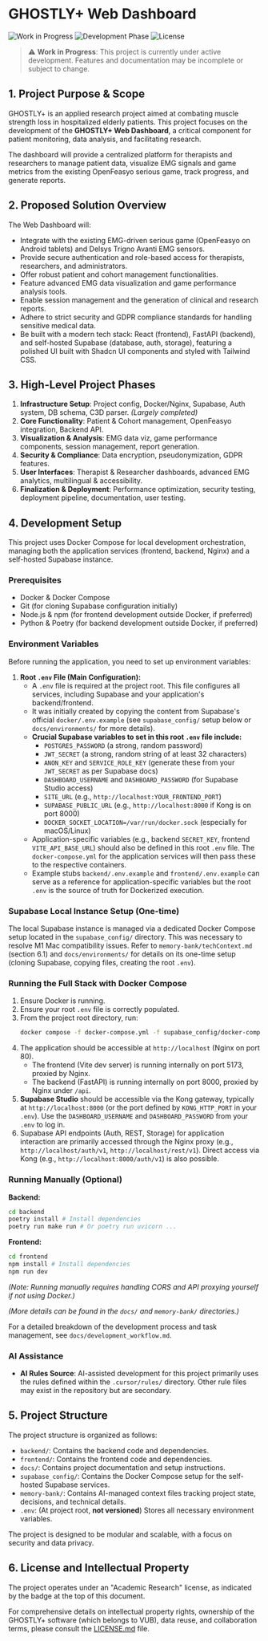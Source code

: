 # GHOSTLY+ Web Dashboard 

![Work in Progress](https://img.shields.io/badge/Status-Work%20in%20Progress-yellow?style=for-the-badge)
![Development Phase](https://img.shields.io/badge/Phase-Infrastructure%20Setup-blue?style=for-the-badge)
![License](https://img.shields.io/badge/License-Academic%20Research-blue?style=for-the-badge)

> ⚠️ **Work in Progress**: This project is currently under active development. Features and documentation may be incomplete or subject to change.

## 1. Project Purpose & Scope

GHOSTLY+ is an applied research project aimed at combating muscle strength loss in hospitalized elderly patients. This project focuses on the development of the **GHOSTLY+ Web Dashboard**, a critical component for patient monitoring, data analysis, and facilitating research.

The dashboard will provide a centralized platform for therapists and researchers to manage patient data, visualize EMG signals and game metrics from the existing OpenFeasyo serious game, track progress, and generate reports.

## 2. Proposed Solution Overview

The Web Dashboard will:
- Integrate with the existing EMG-driven serious game (OpenFeasyo on Android tablets) and Delsys Trigno Avanti EMG sensors.
- Provide secure authentication and role-based access for therapists, researchers, and administrators.
- Offer robust patient and cohort management functionalities.
- Feature advanced EMG data visualization and game performance analysis tools.
- Enable session management and the generation of clinical and research reports.
- Adhere to strict security and GDPR compliance standards for handling sensitive medical data.
- Be built with a modern tech stack: React (frontend), FastAPI (backend), and self-hosted Supabase (database, auth, storage), featuring a polished UI built with Shadcn UI components and styled with Tailwind CSS.

## 3. High-Level Project Phases

1.  **Infrastructure Setup**: Project config, Docker/Nginx, Supabase, Auth system, DB schema, C3D parser. *(Largely completed)*
2.  **Core Functionality**: Patient & Cohort management, OpenFeasyo integration, Backend API.
3.  **Visualization & Analysis**: EMG data viz, game performance components, session management, report generation.
4.  **Security & Compliance**: Data encryption, pseudonymization, GDPR features.
5.  **User Interfaces**: Therapist & Researcher dashboards, advanced EMG analytics, multilingual & accessibility.
6.  **Finalization & Deployment**: Performance optimization, security testing, deployment pipeline, documentation, user testing.

## 4. Development Setup

This project uses Docker Compose for local development orchestration, managing both the application services (frontend, backend, Nginx) and a self-hosted Supabase instance.

### Prerequisites

- Docker & Docker Compose
- Git (for cloning Supabase configuration initially)
- Node.js & npm (for frontend development outside Docker, if preferred)
- Python & Poetry (for backend development outside Docker, if preferred)

### Environment Variables

Before running the application, you need to set up environment variables:

1.  **Root `.env` File (Main Configuration):**
    -   A `.env` file is required at the project root. This file configures all services, including Supabase and your application's backend/frontend.
    -   It was initially created by copying the content from Supabase's official `docker/.env.example` (see `supabase_config/` setup below or `docs/environments/` for more details).
    -   **Crucial Supabase variables to set in this root `.env` file include:**
        -   `POSTGRES_PASSWORD` (a strong, random password)
        -   `JWT_SECRET` (a strong, random string of at least 32 characters)
        -   `ANON_KEY` and `SERVICE_ROLE_KEY` (generate these from your `JWT_SECRET` as per Supabase docs)
        -   `DASHBOARD_USERNAME` and `DASHBOARD_PASSWORD` (for Supabase Studio access)
        -   `SITE_URL` (e.g., `http://localhost:YOUR_FRONTEND_PORT`)
        -   `SUPABASE_PUBLIC_URL` (e.g., `http://localhost:8000` if Kong is on port 8000)
        -   `DOCKER_SOCKET_LOCATION=/var/run/docker.sock` (especially for macOS/Linux)
    -   Application-specific variables (e.g., backend `SECRET_KEY`, frontend `VITE_API_BASE_URL`) should also be defined in this root `.env` file. The `docker-compose.yml` for the application services will then pass these to the respective containers.
    -   Example stubs `backend/.env.example` and `frontend/.env.example` can serve as a reference for application-specific variables but the root `.env` is the source of truth for Dockerized execution.

### Supabase Local Instance Setup (One-time)

The local Supabase instance is managed via a dedicated Docker Compose setup located in the `supabase_config/` directory. This was necessary to resolve M1 Mac compatibility issues.
Refer to `memory-bank/techContext.md` (section 6.1) and `docs/environments/` for details on its one-time setup (cloning Supabase, copying files, creating the root `.env`).

### Running the Full Stack with Docker Compose

1.  Ensure Docker is running.
2.  Ensure your root `.env` file is correctly populated.
3.  From the project root directory, run:
    ```bash
    docker compose -f docker-compose.yml -f supabase_config/docker-compose.yml up --build -d
    ```
4.  The application should be accessible at `http://localhost` (Nginx on port 80).
    - The frontend (Vite dev server) is running internally on port 5173, proxied by Nginx.
    - The backend (FastAPI) is running internally on port 8000, proxied by Nginx under `/api`.
5.  **Supabase Studio** should be accessible via the Kong gateway, typically at `http://localhost:8000` (or the port defined by `KONG_HTTP_PORT` in your `.env`). Use the `DASHBOARD_USERNAME` and `DASHBOARD_PASSWORD` from your `.env` to log in.
6.  Supabase API endpoints (Auth, REST, Storage) for application interaction are primarily accessed through the Nginx proxy (e.g., `http://localhost/auth/v1`, `http://localhost/rest/v1`). Direct access via Kong (e.g., `http://localhost:8000/auth/v1`) is also possible.

### Running Manually (Optional)
**Backend:**
```bash
cd backend
poetry install # Install dependencies
poetry run make run # Or poetry run uvicorn ...
```

**Frontend:**
```bash
cd frontend
npm install # Install dependencies
npm run dev
```
*(Note: Running manually requires handling CORS and API proxying yourself if not using Docker.)*

*(More details can be found in the `docs/` and `memory-bank/` directories.)*

For a detailed breakdown of the development process and task management, see `docs/development_workflow.md`.

### AI Assistance

-   **AI Rules Source**: AI-assisted development for this project primarily uses the rules defined within the `.cursor/rules/` directory. Other rule files may exist in the repository but are secondary.

## 5. Project Structure

The project structure is organized as follows:

- `backend/`: Contains the backend code and dependencies.
- `frontend/`: Contains the frontend code and dependencies.
- `docs/`: Contains project documentation and setup instructions.
- `supabase_config/`: Contains the Docker Compose setup for the self-hosted Supabase services.
- `memory-bank/`: Contains AI-managed context files tracking project state, decisions, and technical details.
- `.env`: (At project root, **not versioned**) Stores all necessary environment variables.

The project is designed to be modular and scalable, with a focus on security and data privacy. 

## 6. License and Intellectual Property

The project operates under an "Academic Research" license, as indicated by the badge at the top of this document.

For comprehensive details on intellectual property rights, ownership of the GHOSTLY+ software (which belongs to VUB), data reuse, and collaboration terms, please consult the [LICENSE.md](mdc:LICENSE.md) file.
